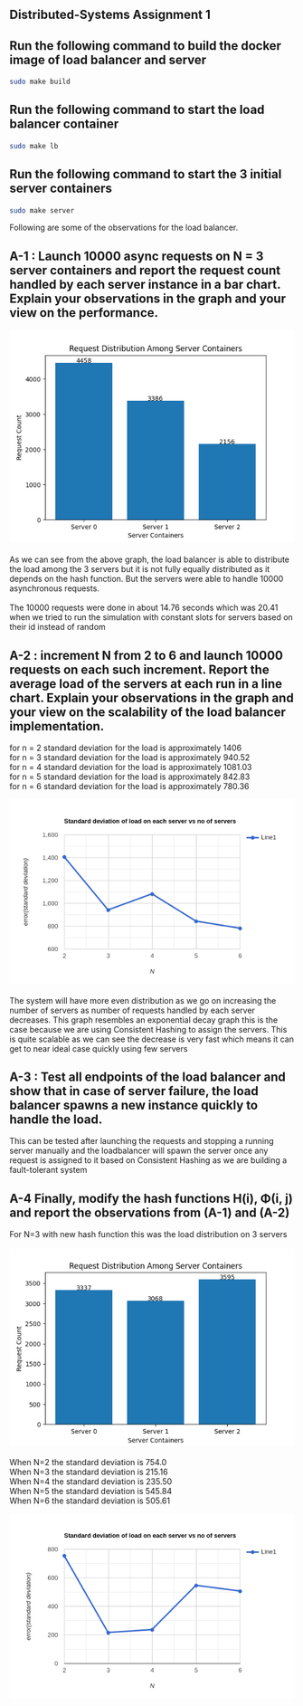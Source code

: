 
## Distributed-Systems Assignment 1
## Run the following command to build the docker image of load balancer and server
```bash
sudo make build
```
## Run the following command to start the load balancer container
```bash
sudo make lb
```
## Run the following command to start the 3 initial server containers
```bash
sudo make server
```

Following are some of the observations for the load balancer. <br />
## A-1 : Launch 10000 async requests on N = 3 server containers and report the request count handled by each server instance in a bar chart. Explain your observations in the graph and your view on the performance. <br />
![Alt Text](Assignment-1/TestCode/N3.png?raw=true "Title")
<br />
<br />
As we can see from the above graph, the load balancer is able to distribute the load among the 3 servers but it is not fully equally distributed as it depends on the hash function. But the servers were able to handle 10000 asynchronous requests. <br />
<br/>
The 10000 requests were done in about 14.76 seconds which was 20.41 when we tried to run the simulation with constant slots for servers based on their id instead of random
## A-2 : increment N from 2 to 6 and launch 10000 requests on each such increment. Report the average load of the servers at each run in a line chart. Explain your observations in the graph and your view on the scalability of the load balancer implementation.
for n = 2 standard deviation for the load is approximately 1406
<br />
for n = 3 standard deviation for the load is approximately 940.52
<br />
for n = 4 standard deviation for the load is approximately 1081.03
<br />
for n = 5 standard deviation for the load is approximately 842.83
<br />
for n = 6 standard deviation for the load is approximately 780.36

![Alt Text](Assignment-1/TestCode/line-graph.png)
<br /><br />
The system will have more even distribution as we go on increasing the number of servers as number of requests handled by each server decreases. 
This graph resembles an exponential decay graph this is the case because we are using Consistent Hashing to assign the servers. This is quite scalable as we can see the decrease is very fast which means it can get to near ideal case quickly using few servers
## A-3 : Test all endpoints of the load balancer and show that in case of server failure, the load balancer spawns a new instance quickly to handle the load.
This can be tested after launching the requests and stopping a running server manually and the loadbalancer will spawn the server once any request is assigned to it based on Consistent Hashing as we are building a fault-tolerant system

## A-4 Finally, modify the hash functions H(i), Φ(i, j) and report the observations from (A-1) and (A-2)
For N=3 with new hash function this was the load distribution on 3 servers 
<br/>
<br/>
![Alt Text](Assignment-1/TestCode/new-hash/N3.png)
<br/>
<br/>
When N=2 the standard deviation is 754.0
<br/>
When N=3 the standard deviation is 215.16
<br/>
When N=4 the standard deviation is 235.50
<br/>
When N=5 the standard deviation is 545.84
<br/>
When N=6 the standard deviation is 505.61
<br/>

![Alt Text](Assignment-1/TestCode/new-hash/graph.png)



